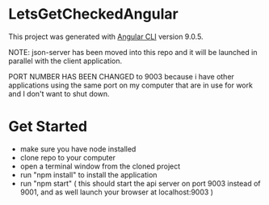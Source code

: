 # LetsGetCheckedAngular

This project was generated with [Angular CLI](https://github.com/angular/angular-cli) version 9.0.5.

NOTE: json-server has been moved into this repo and it will be launched in parallel with the client application.

PORT NUMBER HAS BEEN CHANGED to 9003 because i have other applications using the same port on my computer that are in use for work and I don't want to shut down.


# Get Started
- make sure you have node installed
- clone repo to your computer
- open a terminal window from the cloned project
- run "npm install" to install the application
- run "npm start" ( this should start the api server on port 9003 instead of 9001, and as well launch your browser at localhost:9003 )